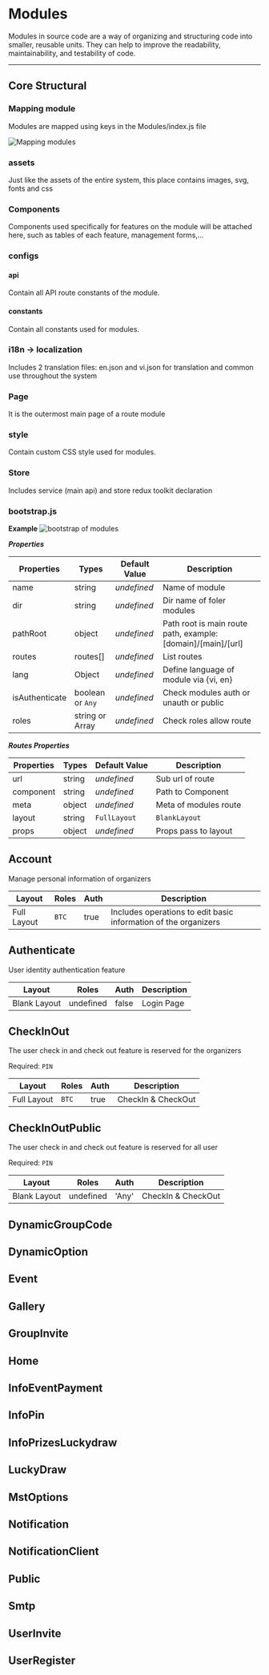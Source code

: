 # Modules

Modules in source code are a way of organizing and structuring code into smaller, reusable units. They can help to improve the readability, maintainability, and testability of code.
___

## Core Structural

### Mapping module

Modules are mapped using keys in the Modules/index.js file

![Mapping modules](/assets/images/mapping-modules.png) 

### assets

Just like the assets of the entire system, this place contains images, svg, fonts and css

### Components

Components used specifically for features on the module will be attached here, such as tables of each feature, management forms,...

### configs

#### api

Contain all API route constants of the module.

#### constants

Contain all constants used for modules.

### i18n -> localization

Includes 2 translation files: en.json and vi.json for translation and common use throughout the system

### Page

It is the outermost main page of a route module

### style
Contain custom CSS style used for modules.

### Store
Includes service (main api) and store redux toolkit declaration

### bootstrap.js

**Example**
![bootstrap of modules](/assets/images/bootstrap-module.png)

***Properties***

| Properties              | Types           | Default Value  | Description  |
| --- |---| ---| ---|
| name                     | string     | *undefined*    | Name of module       |
| dir                     | string     | *undefined*    | Dir name of foler modules      |
| pathRoot                     | object     | *undefined*    | Path root is main route path, example: [domain]/[main]/[url]        |
| routes                     | routes[]     | *undefined*    | List routes       |
| lang                     | Object     | *undefined*    | Define language of module via {vi, en}      |
| isAuthenticate                     | boolean or `Any`    | *undefined*    | Check modules auth or unauth or public      |
| roles                     | string or Array     | *undefined*    | Check roles allow route      |

***Routes Properties***

| Properties              | Types           | Default Value  | Description  |
| --- |---| ---| ---|
| url                     | string     | *undefined*    | Sub url of route       |
| component                     | string     | *undefined*    | Path to Component       |
| meta                     | object     | *undefined*    | Meta of modules route       |
| layout                     | string | `FullLayout` | `BlankLayout`     | `FullLayout`    | Layout of route       |
| props                     | object     | *undefined*    | Props pass to layout      |

## Account 
Manage personal information of organizers

| Layout              | Roles           | Auth  | Description  |
| --- |---| ---| ---|
| Full Layout                     | `BTC`     | true   | Includes operations to edit basic information of the organizers       |

## Authenticate
User identity authentication feature

| Layout              | Roles           | Auth  | Description  |
| --- |---| ---| ---|
| Blank Layout                     | undefined    | false   | Login Page       |

## CheckInOut
The user check in and check out feature is reserved for the organizers

Required: `PIN`

| Layout              | Roles           | Auth  | Description  |
| --- |---| ---| ---|
| Full Layout                     | `BTC`     | true   | CheckIn & CheckOut       |

## CheckInOutPublic
The user check in and check out feature is reserved for all user

Required: `PIN`

| Layout              | Roles           | Auth  | Description  |
| --- |---| ---| ---|
| Blank Layout                     | undefined     | 'Any'   | CheckIn & CheckOut       |


## DynamicGroupCode

## DynamicOption

## Event

## Gallery

## GroupInvite

## Home

## InfoEventPayment

## InfoPin

## InfoPrizesLuckydraw

## LuckyDraw

## MstOptions

## Notification

## NotificationClient

## Public

## Smtp

## UserInvite

## UserRegister
